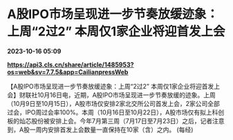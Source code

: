 # A股IPO市场呈现进一步节奏放缓迹象：上周“2过2” 本周仅1家企业将迎首发上会

**2023-10-16 05:09**

**https://api3.cls.cn/share/article/1485953?os=web&sv=7.7.5&app=CailianpressWeb**

【A股IPO市场呈现进一步节奏放缓迹象：上周“2过2” 本周仅1家企业将迎首发上会】财联社10月16日电，近期，A股IPO市场呈现进一步节奏放缓的迹象。上周（10月9日至10月15日），A股市场仅安排2家北交所公司首发上会，2家公司全部过会，IPO周过会率100%。本周（10月16日至10月22日），A股市场仅有拟上科创板的灿芯股份被安排上会。今年7月第三周（7月17日至7月23日）之后，记者注意到，A股一周内安排首发上会数量一直保持在10家（含）之内。 (每经)